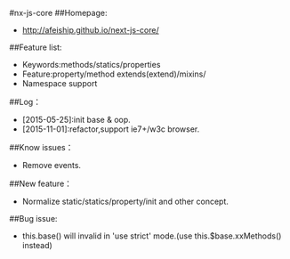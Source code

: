 #nx-js-core
##Homepage:
+ http://afeiship.github.io/next-js-core/

##Feature list:
+ Keywords:methods/statics/properties
+ Feature:property/method extends(extend)/mixins/
+ Namespace support

##Log：
+ [2015-05-25]:init base & oop.
+ [2015-11-01]:refactor,support ie7+/w3c browser.

##Know issues：
+ Remove events.

##New feature：
+ Normalize static/statics/property/init and other concept.


##Bug issue:
+ this.base() will invalid in 'use strict' mode.(use this.$base.xxMethods() instead)
